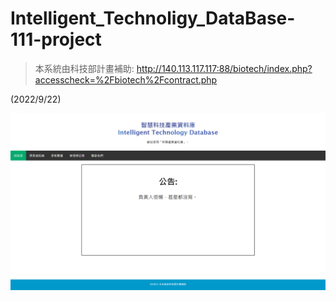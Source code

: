 # Intelligent_Technoligy_DataBase-111-project
> 本系統由科技部計畫補助: 
http://140.113.117.117:88/biotech/index.php?accesscheck=%2Fbiotech%2Fcontract.php


(2022/9/22)


![This is an image](/smarttech/版面截圖_new_Prototype/Interface.png)
